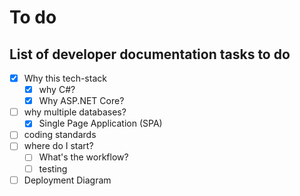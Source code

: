 # To do

## List of developer documentation tasks to do

- [x] Why this tech-stack
  - [x] why C#?
  - [x] Why ASP.NET Core?
- [ ] why multiple databases?
  - [x] Single Page Application (SPA)
- [ ] coding standards
- [ ] where do I start?
  - [ ] What's the workflow?
  - [ ] testing
- [ ] Deployment Diagram
